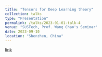 ```yaml
---
title: "Tensors for Deep Learning theory"
collection: talks
type: "Presentation"
permalink: /talks/2023-01-01-talk-4
venue: "SUSTech, Prof. Wang Chao's Seminar"
date: 2023-09-10
location: "Shenzhen, China"
---
```


[link](http://xtwusamantha.github.io/files/Seminar-Tensors.pdf)
